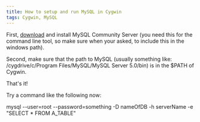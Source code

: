 ```yaml
---
title: How to setup and run MySQL in Cygwin
tags: Cygwin, MySQL
---
```

First, <a title="MySQL Downloads" href="http://dev.mysql.com/downloads/" rel="external nofollow" target="_blank">download</a> and install MySQL Community Server (you need this for the command line tool, so make sure when your asked, to include this in the windows path).</p>

<p>Second, make sure that the path to MySQL (usually something like: /cygdrive/c/Program Files/MySQL/MySQL Server 5.0/bin) is in the $PATH of Cygwin.</p>

<p>That's it!</p>

<p>Try a command like the following now:
</p><div class="code">mysql --user=root --password=something -D nameOfDB -h serverName -e "SELECT * FROM A_TABLE"</div>
